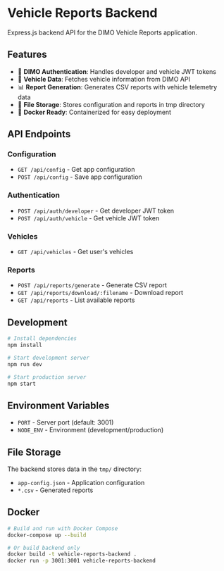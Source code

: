 # Vehicle Reports Backend

Express.js backend API for the DIMO Vehicle Reports application.

## Features

- 🔐 **DIMO Authentication**: Handles developer and vehicle JWT tokens
- 🚗 **Vehicle Data**: Fetches vehicle information from DIMO API
- 📊 **Report Generation**: Generates CSV reports with vehicle telemetry data
- 📁 **File Storage**: Stores configuration and reports in tmp directory
- 🐳 **Docker Ready**: Containerized for easy deployment

## API Endpoints

### Configuration
- `GET /api/config` - Get app configuration
- `POST /api/config` - Save app configuration

### Authentication
- `POST /api/auth/developer` - Get developer JWT token
- `POST /api/auth/vehicle` - Get vehicle JWT token

### Vehicles
- `GET /api/vehicles` - Get user's vehicles

### Reports
- `POST /api/reports/generate` - Generate CSV report
- `GET /api/reports/download/:filename` - Download report
- `GET /api/reports` - List available reports

## Development

```bash
# Install dependencies
npm install

# Start development server
npm run dev

# Start production server
npm start
```

## Environment Variables

- `PORT` - Server port (default: 3001)
- `NODE_ENV` - Environment (development/production)

## File Storage

The backend stores data in the `tmp/` directory:
- `app-config.json` - Application configuration
- `*.csv` - Generated reports

## Docker

```bash
# Build and run with Docker Compose
docker-compose up --build

# Or build backend only
docker build -t vehicle-reports-backend .
docker run -p 3001:3001 vehicle-reports-backend
```
